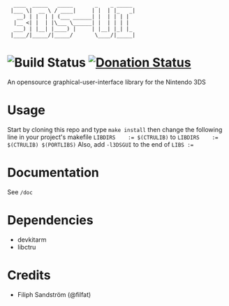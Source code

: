 	  ____  _____   _____       _    _ _____ 
	 |___ \|  __ \ / ____|     | |  | |_   _|
	   __) | |  | | (___ ______| |  | | | |  
	  |__ <| |  | |\___ \______| |  | | | |  
	  ___) | |__| |____) |     | |__| |_| |_ 
	 |____/|_____/|_____/       \____/|_____|
![Build Status](http://build.filfatstudios.com:8080/buildStatus/icon?job=3DS_GUI) [![Donation Status](https://img.shields.io/gratipay/filfat.svg)](https://gratipay.com/filfat/)
==
An opensource graphical-user-interface library for the Nintendo 3DS

Usage
====
Start by cloning this repo and type ` make install ` then change the following line in your project's makefile ` LIBDIRS	:= $(CTRULIB) ` to ` LIBDIRS	:= $(CTRULIB) $(PORTLIBS) ` Also, add ` -l3DSGUI ` to the end of ` LIBS	:=  `

Documentation
===
See ` /doc `

Dependencies
====
* devkitarm
* libctru

Credits
====
* Filiph Sandström (@filfat)
